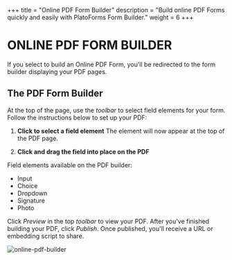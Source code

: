 +++
title = "Online PDF Form Builder"
description = "Build online PDF Forms quickly and easily with PlatoForms Form Builder."
weight = 6
+++

# ONLINE PDF FORM BUILDER

If you select to build an Online PDF Form, you'll be redirected to the form builder displaying your PDF pages.

## The PDF Form Builder

At the top of the page, use the *toolbar* to select field elements for your form. Follow the instructions below to set up your PDF:

1. **Click to select a field element**
  The element will now appear at the top of the PDF page.

2. **Click and drag the field into place on the PDF**

Field elements available on the PDF builder:

- Input
- Choice
- Dropdown
- Signature
- Photo

Click *Preview* in the top *toolbar* to view your PDF. After you've finished building your PDF, click *Publish*. Once published, you'll receive a URL or embedding script to share.



![online-pdf-builder](http://clients.typecast.io/PlatoForms/imgs/online-pdf-builder.png)







